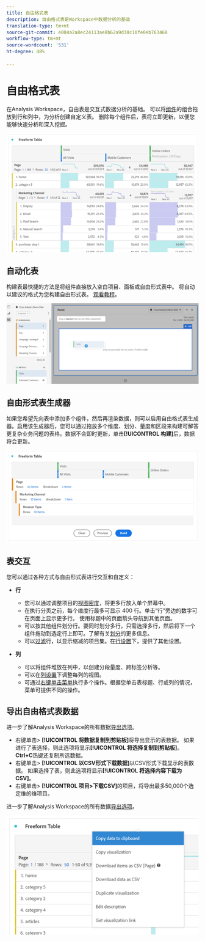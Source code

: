 ```yaml
---
title: 自由格式表
description: 自由格式表是Workspace中数据分析的基础
translation-type: tm+mt
source-git-commit: e004a2a8ec24113ae8b62a9d30c10fe0eb763460
workflow-type: tm+mt
source-wordcount: '531'
ht-degree: 48%

---
```



# 自由格式表

在Analysis Workspace，自由表是交互式数据分析的基础。 可以将[组件](https://docs.adobe.com/content/help/zh-Hans/analytics/analyze/analysis-workspace/components/analysis-workspace-components.html)的组合拖放到行和列中，为分析创建自定义表。 删除每个组件后，表将立即更新，以便您能够快速分析和深入挖掘。

![](assets/opening-section.png)

## 自动化表

构建表最快捷的方法是将组件直接放入空白项目、面板或自由形式表中。 将自动以建议的格式为您构建自由形式表。 [观看教程](https://experienceleague.adobe.com/docs/analytics-learn/tutorials/analysis-workspace/building-freeform-tables/auto-build-freeform-tables-in-analysis-workspace.html)。

![](assets/automated-table.png)

## 自由形式表生成器

如果您希望先向表中添加多个组件，然后再渲染数据，则可以启用自由格式表生成器。启用该生成器后，您可以通过拖放多个维度、划分、量度和区段来构建可解答更复杂业务问题的表格。数据不会即时更新，单击&#x200B;**[!UICONTROL 构建]**&#x200B;后，数据将会更新。

![](assets/table-builder.png)

## 表交互

您可以通过各种方式与自由形式表进行交互和自定义：

* **行**
   * 您可以通过调整项目的[视图密度](https://docs.adobe.com/content/help/zh-Hans/analytics/analyze/analysis-workspace/build-workspace-project/view-density.html)，将更多行放入单个屏幕中。
   * 在执行分页之前，每个维度行最多可显示 400 行。单击“行”旁边的数字可在页面上显示更多行。 使用标题中的页面箭头导航到其他页面。
   * 可以按其他组件划分行。要同时划分多行，只需选择多行，然后将下一个组件拖动到选定行上即可。了解有关[划分](https://docs.adobe.com/content/help/zh-Hans/analytics/analyze/analysis-workspace/components/dimensions/t-breakdown-fa.html)的更多信息。
   * 可以[过滤](https://docs.adobe.com/content/help/zh-Hans/analytics/analyze/analysis-workspace/visualizations/freeform-table/pagination-filtering-sorting.html)行，以显示缩减的项目集。在[行设置](https://docs.adobe.com/content/help/en/analytics/analyze/analysis-workspace/visualizations/freeform-table/column-row-settings/table-settings.html)下，提供了其他设置。

* **列**
   * 可以将组件堆放在列中，以创建分段量度、跨标签分析等。
   * 可以在[列设置](https://docs.adobe.com/content/help/zh-Hans/analytics/analyze/analysis-workspace/build-workspace-project/column-row-settings/column-settings.html)下调整每列的视图。
   * 可通过[右键单击菜单](https://docs.adobe.com/content/help/en/analytics-learn/tutorials/analysis-workspace/building-freeform-tables/using-the-right-click-menu.html)执行多个操作。根据您单击表标题、行或列的情况，菜单可提供不同的操作。

## 导出自由格式表数据

进一步了解Analysis Workspace的所有数据[导出选项](https://experienceleague.adobe.com/docs/analytics/analyze/analysis-workspace/curate-share/download-send.html)。

* 右键单击> **[!UICONTROL 将数据复制到剪贴板]**&#x200B;将导出显示的表数据。 如果进行了表选择，则此选项将显示&#x200B;**[!UICONTROL 将选择复制到剪贴板]**。 **Ctrl+C**&#x200B;热键还复制所选数据。
* 右键单击> **[!UICONTROL 以CSV形式下载数据]**&#x200B;以CSV形式下载显示的表数据。 如果选择了表，则此选项将显示&#x200B;**[!UICONTROL 将选择内容下载为CSV]**。
* 右键单击> **[!UICONTROL 项目>下载CSV]**&#x200B;的项目，将导出最多50,000个选定维的维项目。

进一步了解Analysis Workspace的所有数据[导出选项](https://experienceleague.adobe.com/docs/analytics/analyze/analysis-workspace/curate-share/download-send.html)。

![](assets/export-options.png)
